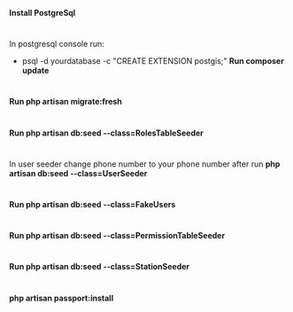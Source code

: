 **Install PostgreSql**
#
In postgresql console run:
- psql -d yourdatabase -c "CREATE EXTENSION postgis;"
**Run composer update**
#
**Run php artisan migrate:fresh**
#
**Run php artisan db:seed --class=RolesTableSeeder**
#
In user seeder change phone number to your phone number after run 
**php artisan db:seed --class=UserSeeder**
#
**Run php artisan db:seed --class=FakeUsers**
#
**Run php artisan db:seed --class=PermissionTableSeeder**
#
**Run php artisan db:seed --class=StationSeeder**
#
**php artisan passport:install**
